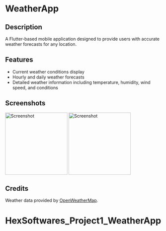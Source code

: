 # WeatherApp

## Description

A Flutter-based mobile application designed to provide users with accurate weather forecasts for any location. 


## Features
- Current weather conditions display
- Hourly and daily weather forecasts
- Detailed weather information including temperature, humidity, wind speed, and conditions


## Screenshots
<img src="https://github.com/LSThusini/weather_app/assets/112751372/26c492cb-955d-4e02-ae8b-9a793f2722fc" alt="Screenshot" width="200"/> <img src="https://github.com/LSThusini/weather_app/assets/112751372/9aac76bd-bc4b-416c-a08c-4e1d564d1b52" alt="Screenshot" width="200"/>



## Credits
Weather data provided by [OpenWeatherMap](https://openweathermap.org/).


# HexSoftwares_Project1_WeatherApp
